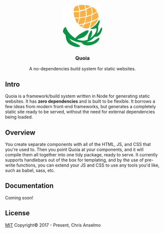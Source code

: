 <p align="center">
  <img src="./assets/quoia.png" alt="site-scan easily takes screenshots of websites">
</p>
<h3 align="center">Quoia</h3>
<p align="center">A no-dependencies build system for static websites.</p>

## Intro
Quoia is a framework/build system written in Node for generating static websites. It has **zero dependencies** and is built to be flexible. It borrows a few ideas from modern front-end frameworks, but generates a completely static site ready to be served, without the need for external dependencies being loaded.

## Overview
You create separate components with all of the HTML, JS, and CSS that you're used to. Then you point Quoia at your components, and it will compile them all together into one tidy package, ready to serve. It currently supports handlebars out of the box for templating, and by the use of pre-write functions, you can extend your JS and CSS to use any tools you'd like, such as babel, sass, etc.

## Documentation
Coming soon!

## License
[MIT](https://opensource.org/licenses/MIT) Copyright©️ 2017 - Present, Chris Anselmo
